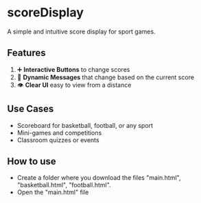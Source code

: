 # scoreDisplay

A simple and intuitive score display for sport games.

## Features

1. ➕ **Interactive Buttons** to change scores  
2. 💬 **Dynamic Messages** that change based on the current score  
3. 👁️ **Clear UI** easy to view from a distance

## Use Cases

- Scoreboard for basketball, football, or any sport
- Mini-games and competitions
- Classroom quizzes or events

## How to use
- Create a folder where you download the files "main.html", "basketball.html", "football.html".
- Open the "main.html" file
